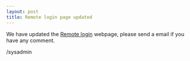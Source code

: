```yaml
---
layout: post
title: Remote login page updated
---
```

We have updated the [Remote login](/Remote-login) webpage, please send a email if you have any comment.

/sysadmin


